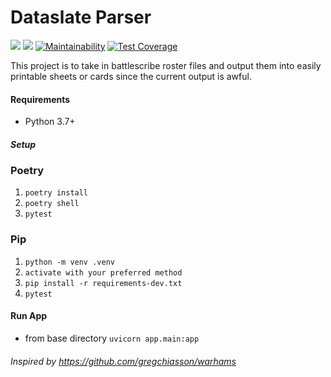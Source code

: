 # Dataslate Parser
![](https://github.com/stvnksslr/dataslate-parser/workflows/build/badge.svg)
![](https://github.com/stvnksslr/dataslate-parser/workflows/deploy/badge.svg)
[![Maintainability](https://api.codeclimate.com/v1/badges/86bd40b6d3fd037140d4/maintainability)](https://codeclimate.com/github/stvnksslr/dataslate-parser/maintainability)
[![Test Coverage](https://api.codeclimate.com/v1/badges/86bd40b6d3fd037140d4/test_coverage)](https://codeclimate.com/github/stvnksslr/dataslate-parser/test_coverage)

This project is to take in battlescribe roster files and output them into easily printable sheets or cards since the current output is awful.

#### Requirements
* Python 3.7+

##### Setup
### Poetry
1. `poetry install`
2. `poetry shell`
3. `pytest`

### Pip
1. `python -m venv .venv`
2. `activate with your preferred method`
2. `pip install -r requirements-dev.txt`
3. `pytest`

#### Run App
* from base directory
`uvicorn app.main:app`

###### Inspired by https://github.com/gregchiasson/warhams 
